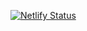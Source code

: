 [![Netlify Status](https://api.netlify.com/api/v1/badges/4e7af8a8-cf78-4669-a0ab-f8b4c570b813/deploy-status)](https://app.netlify.com/sites/gifted-kepler-60c4b4/deploys)

